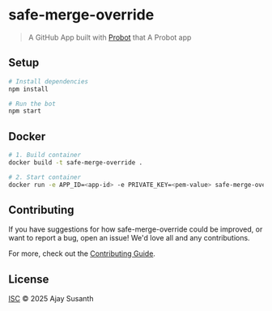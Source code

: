# safe-merge-override

> A GitHub App built with [Probot](https://github.com/probot/probot) that A Probot app

## Setup

```sh
# Install dependencies
npm install

# Run the bot
npm start
```

## Docker

```sh
# 1. Build container
docker build -t safe-merge-override .

# 2. Start container
docker run -e APP_ID=<app-id> -e PRIVATE_KEY=<pem-value> safe-merge-override
```

## Contributing

If you have suggestions for how safe-merge-override could be improved, or want to report a bug, open an issue! We'd love all and any contributions.

For more, check out the [Contributing Guide](CONTRIBUTING.md).

## License

[ISC](LICENSE) © 2025 Ajay Susanth
